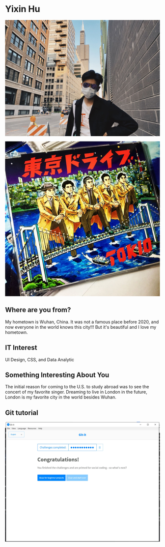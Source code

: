 # Yixin Hu

![yhu](images/yhu.jpg "yhu")

![v](images/v.jpg "v")

## Where are you from?

My hometown is Wuhan, China. It was not a famous place before 2020, and now everyone in the world knows this city!!! But it's beautiful and I love my hometown.

## IT Interest

UI Design, CSS, and Data Analytic

## Something Interesting About You

The initial reason for coming to the U.S. to study abroad was to see the concert of my favorite singer. Dreaming to live in London in the future, London is my favorite city in the world besides Wuhan.

## Git tutorial

![Git](images/git-it.jpg "git-it")
